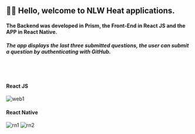 ## 👋👋 Hello, welcome to NLW Heat applications.

#### The Backend was developed in Prism, the Front-End in React JS and the APP in React Native.

##### The app displays the last three submitted questions, the user can submit a question by authenticating with GitHub.

<br />
<br />

#### React JS
![web1](https://user-images.githubusercontent.com/58302084/147098460-b32cc303-846f-4bf0-b7a7-60818c16eef9.png)
<br />

#### React Native
![rn1](https://user-images.githubusercontent.com/58302084/147098777-d4839f8a-15e1-4d42-a1fe-df7b115084e3.jpg)
![rn2](https://user-images.githubusercontent.com/58302084/147098780-b2d839d1-fad9-4295-a48d-e1b14f5454cf.jpeg)
